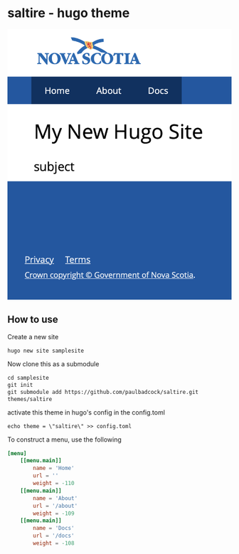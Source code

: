 # saltire - hugo theme

![sample screenshot](https://raw.githubusercontent.com/paulbadcock/saltire/main/static/img/sample-page.png "Screenshot")


## How to use

Create a new site

```shell
hugo new site samplesite
```

Now clone this as a submodule

```shell
cd samplesite
git init
git submodule add https://github.com/paulbadcock/saltire.git themes/saltire
```

activate this theme in hugo's config in the config.toml

```shell
echo theme = \"saltire\" >> config.toml
```

To construct a menu, use the following

```toml
[menu]
    [[menu.main]]
        name = 'Home'
        url = ''
        weight = -110
    [[menu.main]]
        name = 'About'
        url = '/about'
        weight = -109
    [[menu.main]]
        name = 'Docs'
        url = '/docs'
        weight = -108
```
